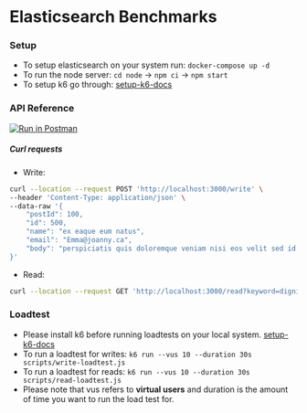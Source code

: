 # Elasticsearch Benchmarks

### Setup
* To setup elasticsearch on your system run: `docker-compose up -d`
* To run the node server: `cd node` -> `npm ci` -> `npm start`
* To setup k6 go through: [setup-k6-docs](https://github.com/kartikkhk/elasticsearch-benchmarks/tree/master/docs)

### API Reference
[![Run in Postman](https://run.pstmn.io/button.svg)](https://www.getpostman.com/collections/72e3c06691e1b16ceb33)

##### Curl requests
* Write:

```zsh
curl --location --request POST 'http://localhost:3000/write' \
--header 'Content-Type: application/json' \
--data-raw '{
    "postId": 100,
    "id": 500,
    "name": "ex eaque eum natus",
    "email": "Emma@joanny.ca",
    "body": "perspiciatis quis doloremque veniam nisi eos velit sed id totam inventore voluptatem laborum et eveniet aut aut aut maxime quia temporibus ut omnis"
}'
```
* Read:

```zsh
curl --location --request GET 'http://localhost:3000/read?keyword=dignissimos'
```

### Loadtest
* Please install k6 before running loadtests on your local system. [setup-k6-docs](https://github.com/kartikkhk/elasticsearch-benchmarks/tree/master/docs)
* To run a loadtest for writes: `k6 run --vus 10 --duration 30s scripts/write-loadtest.js`
* To run a loadtest for reads: `k6 run --vus 10 --duration 30s scripts/read-loadtest.js`
* Please note that vus refers to **virtual users** and duration is the amount of time you want to run the load test for. 


